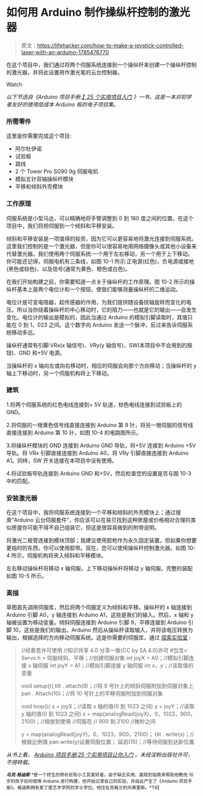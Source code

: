 # 如何用 Arduino 制作操纵杆控制的激光器

> 原文：<https://lifehacker.com/how-to-make-a-joystick-controlled-laser-with-an-arduino-1785476770>

在这个项目中，我们通过将两个伺服系统连接到一个操纵杆来创建一个操纵杆控制的激光器，并将此设置用作激光笔的云台控制器。

Watch

*以下节选自《Arduino 项目手册:*[*】25 个实用项目入门*](https://www.nostarch.com/arduinohandbook) *》一书，这是一本对初学者友好的使用低成本 Arduino 板的电子项目集。*

### **所需零件**

这里是你需要完成这个项目:

*   阿尔杜伊诺
*   试验板
*   跳线
*   2 个 Tower Pro SG90 9g 伺服电机
*   模拟五针双轴操纵杆模块
*   平移和倾斜外壳模块

### **工作原理**

伺服系统是小型马达，可以精确地将手臂调整到 0 到 180 度之间的位置。在这个项目中，我们将把伺服到一个倾斜和平移安装。

倾斜和平移安装是一项值得的投资，因为它可以更容易地将激光连接到伺服系统。这里我们控制的是一个激光器，但是你可以很容易地用网络摄像头或其他小设备来代替激光器。我们使用两个伺服系统:一个用于左右移动，另一个用于上下移动。你可能还记得，伺服电机有三条线，如图 10-1 所示:正电源(红色)，负电源或接地(黑色或棕色)，以及信号(通常为黄色、橙色或白色)。

在我们开始构建之前，你需要知道一点关于操纵杆的工作原理。图 10-2 所示的操纵杆基本上是两个电位计和一个按钮，使我们能够测量操纵杆的二维运动。

电位计是可变电阻器，起传感器的作用，为我们提供随设备绕轴旋转而变化的电压。所以当你绕着操纵杆的中心移动时，它的阻力——也就是它的输出——会发生变化。电位计的输出是模拟的，因此当通过 Arduino 的模拟引脚读取时，其值只能在 0 到 1，023 之间。这个数字向 Arduino 发送一个脉冲，反过来告诉伺服系统移动多远。

操纵杆通常有引脚:VRx(x 轴信号)、VRy(y 轴信号)、SW(本项目中不会用到的按钮)、GND 和+5V 电源。

当操纵杆的 x 轴向左或向右移动时，相应的伺服会向那个方向移动；当操纵杆的 y 轴上下移动时，另一个伺服机构将上下移动。

### 建筑

1.将两个伺服系统的红色电线连接到+ 5V 轨道，棕色电线连接到试验板上的 GND。

2.将伺服的一根黄色信号线直接连接到 Arduino 第 9 针，将另一根伺服的信号线直接连接到 Arduino 第 10 针，如图 10-4 的电路图所示。

3.将操纵杆模块的 GND 连接到 Arduino GND 导轨，将+5V 连接到 Arduino +5V 导轨。将 VRx 引脚直接连接到 Arduino A0，将 VRy 引脚直接连接到 Arduino A1。同样，SW 开关连接在本项目中没有使用。

4.将试验板导轨连接到 Arduino GND 和+5V，然后检查您的设置是否与图 10-3 中的匹配。

### 安装激光器

在这个项目中，我将伺服系统连接到一个平移和倾斜的外壳模块上；通过搜索“Arduino 云台伺服套件”，你应该可以在易贝找到这种房屋或价格相对合理的类似房屋你可能不得不自己组装它，但这是很容易做到的附带说明。

将激光二极管连接到模块顶部；我建议使用胶枪作为永久固定装置，但如果你想要更临时的东西，你可以使用胶带。现在，您可以使用操纵杆控制激光器。如图 10-4 所示，伺服机构将夹入倾斜和平移模块。

左右移动操纵杆将移动 x 轴伺服，上下移动操纵杆将移动 y 轴伺服。完整的装配如图 10-5 所示。

### 素描

草图首先调用伺服库，然后将两个伺服定义为倾斜和平移。操纵杆的 x 轴连接到 Arduino 引脚 A0，y 轴连接到 Arduino A1，这些是我们的输入。然后，x 轴和 y 轴被设置为移动变量。倾斜伺服连接到 Arduino 引脚 9，平移连接到 Arduino 引脚 10，这些是我们的输出。Arduino 然后从操纵杆读取输入，并将该电压转换为输出，根据选择的方向移动伺服系统。这是你需要的伺服库，通过 [探索实验室](http://learn.explorelabs.com/servo-control-with-joystick-and-arduino/) :

> //经善意许可使用
> //知识共享 4.0 分享一致(CC by SA 4.0)许可
> #包含< Servo.h >
> 伺服倾斜、平移；//创建伺服对象
> int joyX = A0；//模拟引脚连接 x 轴伺服
> int joyY = A1；//模拟引脚连接 y 轴伺服
> int x，y；//读取值的变量
> 
> void setup(){
> tilt . attach(9)；//将 9 号针上的倾斜伺服附加到伺服对象上
> pan . Attach(10)；//将 10 号针上的平移伺服附加到伺服对象
> 
> void loop(){
> x = joyX；//读取 x 轴的值(0 到 1023 之间)
> y = joyY；//读取 y 轴的值(0 到 1023 之间)
> x = map(analogRead(joyX)，0，1023，900，2100)；//缩放到使用
> //伺服在
> // 900 到 2100
> //微秒之间
> 
> y = map(analogRead(joyY)，0，1023，900，2100)；
> tilt . write(x)；//根据比例值
> pan.write(y)设置伺服位置；
> 延宕(15)；//等待伺服到达新位置

*从书上看，* [*Arduino 项目手册:25 个实用项目让你入门*](https://www.amazon.com/dp/1593276907?asc_campaign=InlineText&asc_refurl=https://lifehacker.com/how-to-make-a-joystick-controlled-laser-with-an-arduino-1785476770&asc_source=&linkCode=ogi&psc=1&smid=ATVPDKIKX0DER&tag=kinjalifehackerlink-20&th=1) *。未经淀粉出版社许可，不得转载。*

**<small>*马克·格迪斯*</small>** <small>*是一个终生的修补匠和小工具爱好者。由于缺乏实用、直观的指南来帮助他教他 10 岁的孩子如何使用 Arduino 进行构建，他开始记录自己的实验，并由此产生了《Arduino 项目手册》。格迪斯拥有爱丁堡艺术学院的学士学位。他住在苏格兰的邓弗里斯。*T9】</small>